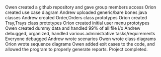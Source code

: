 Owen created a github repository and gave group members access
Orion created use case diagram
Andrew uploaded generic/bare bones java classes
Andrew created Order,Orders class prototypes
Orion created Tray,Trays class prototypes
Orion created initial user menu prototypes
Owen created dummy data and handled 99% of all file i/o
Andrew debugged, organized, handled various administrative tasks/requirements
Everyone debugged
Andrew wrote scenarios
Owen wrote class diagrams
Orion wrote sequence diagrams
Owen added exit cases to the code, and allowed the program to properly generate reports.
Project completed.
